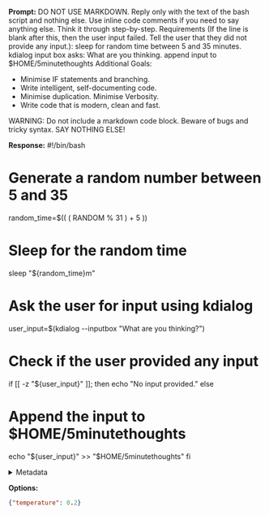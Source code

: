 **Prompt:**
DO NOT USE MARKDOWN.
Reply only with the text of the bash script and nothing else. Use inline code comments if you need to say anything else.
Think it through step-by-step.
Requirements (If the line is blank after this, then the user input failed. Tell the user that they did not provide any input.): sleep for random time between 5 and 35 minutes. kdialog input box asks: What are you thinking. append input to $HOME/5minutethoughts
Additional Goals:
  - Minimise IF statements and branching.
  - Write intelligent, self-documenting code.
  - Minimise duplication. Minimise Verbosity.
  - Write code that is modern, clean and fast.

WARNING: Do not include a markdown code block.
Beware of bugs and tricky syntax. SAY NOTHING ELSE!


**Response:**
#!/bin/bash

# Generate a random number between 5 and 35
random_time=$(( ( RANDOM % 31 ) + 5 ))

# Sleep for the random time
sleep "${random_time}m"

# Ask the user for input using kdialog
user_input=$(kdialog --inputbox "What are you thinking?")

# Check if the user provided any input
if [[ -z "${user_input}" ]]; then
  echo "No input provided."
else
  # Append the input to $HOME/5minutethoughts
  echo "${user_input}" >> "$HOME/5minutethoughts"
fi

<details><summary>Metadata</summary>

- Duration: 4896 ms
- Datetime: 2023-07-24T17:57:18.349586
- Model: gpt-3.5-turbo-0613

</details>

**Options:**
```json
{"temperature": 0.2}
```

